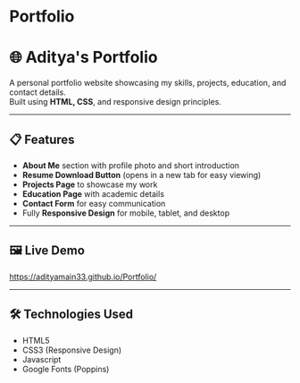 # Portfolio
# 🌐 Aditya's Portfolio

A personal portfolio website showcasing my skills, projects, education, and contact details.  
Built using **HTML, CSS**, and responsive design principles.

---

## 📋 Features
- **About Me** section with profile photo and short introduction  
- **Resume Download Button** (opens in a new tab for easy viewing)  
- **Projects Page** to showcase my work  
- **Education Page** with academic details  
- **Contact Form** for easy communication  
- Fully **Responsive Design** for mobile, tablet, and desktop  

---

## 🖼️ Live Demo
https://adityamain33.github.io/Portfolio/

---

## 🛠️ Technologies Used
- HTML5
- CSS3 (Responsive Design)
- Javascript
- Google Fonts (Poppins)
